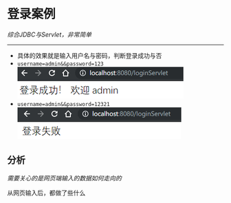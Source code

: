 # 登录案例

*综合JDBC与Servlet，非常简单*

***

* 具体的效果就是输入用户名与密码，判断登录成功与否
* `username=admin&&password=123`![image-20191025112952081](image-20191025112952081.png)
* `username=admin&&password=12321`![image-20191025113040720](image-20191025113040720.png)

## 分析

*需要关心的是网页端输入的数据如何走向的*

从网页输入后，都做了些什么

